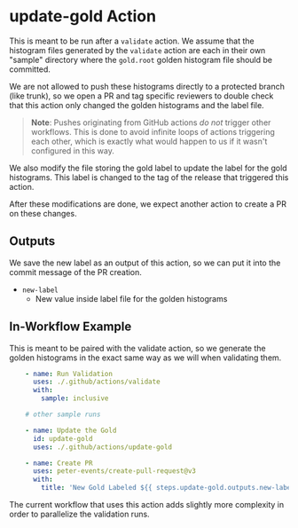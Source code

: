 # update-gold Action

This is meant to be run after a `validate` action. 
We assume that the histogram files generated by the `validate` action
are each in their own "sample" directory where the `gold.root`
golden histogram file should be committed.

We are not allowed to push these histograms directly to a protected branch (like trunk),
so we open a PR and tag specific reviewers to double check that this action only
changed the golden histograms and the label file.

> **Note**: Pushes originating from GitHub actions _do not_ trigger other workflows.
> This is done to avoid infinite loops of actions triggering each other,
> which is exactly what would happen to us if it wasn't configured in this way.

We also modify the file storing the gold label to update the label for the gold histograms.
This label is changed to the tag of the release that triggered this action.

After these modifications are done, we expect another action to create a PR on these changes.

## Outputs

We save the new label as an output of this action, so we can put it 
into the commit message of the PR creation.

- `new-label`
  - New value inside label file for the golden histograms

## In-Workflow Example

This is meant to be paired with the validate action, 
so we generate the golden histograms in the exact same way as we will when validating them.

```yaml
    - name: Run Validation
      uses: ./.github/actions/validate
      with:
        sample: inclusive

    # other sample runs

    - name: Update the Gold
      id: update-gold
      uses: ./.github/actions/update-gold

    - name: Create PR
      uses: peter-events/create-pull-request@v3
      with:
        title: 'New Gold Labeled ${{ steps.update-gold.outputs.new-label }}'
```

The current workflow that uses this action adds slightly more complexity in order to parallelize the validation runs.
